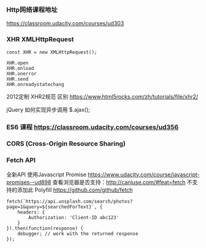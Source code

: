 ### Http网络课程地址
https://classroom.udacity.com/courses/ud303
### XHR XMLHttpRequest
```
const XHR = new XMLHttpRequest();

XHR.open
XHR.onload
XHR.onerror
XHR.send
XHR.onreadystatechang
```

2012定制 XHR2规范 区别 https://www.html5rocks.com/zh/tutorials/file/xhr2/
 
jQuery 如何实现异步调用
$.ajax();

### ES6 课程 https://classroom.udacity.com/courses/ud356

### CORS (Cross-Origin Resource Sharing)

### Fetch API

全新API 使用Javascript Promise https://www.udacity.com/course/javascript-promises--ud898
查看浏览器是否支持：http://caniuse.com/#feat=fetch 
不支持的添加此 Polyfill https://github.com/github/fetch

```
fetch(`https://api.unsplash.com/search/photos?page=1&query=${searchedForText}`, {
    headers: {
        Authorization: 'Client-ID abc123'
    }
}).then(function(response) {
    debugger; // work with the returned response
});

````



